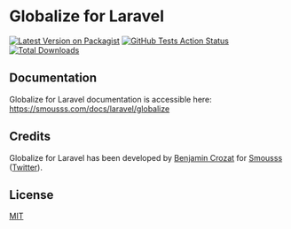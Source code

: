 # Globalize for Laravel

[![Latest Version on Packagist](https://img.shields.io/packagist/v/smousss/laravel-globalize.svg?style=flat-square)](https://packagist.org/packages/smousss/laravel-globalize)
[![GitHub Tests Action Status](https://img.shields.io/github/actions/workflow/status/smousss/laravel-globalize/run-tests.yml?branch=main&label=tests&style=flat-square)](https://github.com/smousss/laravel-globalize/actions?query=workflow%3Arun-tests+branch%3Amain)
[![Total Downloads](https://img.shields.io/packagist/dt/smousss/laravel-globalize.svg?style=flat-square)](https://packagist.org/packages/smousss/laravel-globalize)

## Documentation

Globalize for Laravel documentation is accessible here: https://smousss.com/docs/laravel/globalize

## Credits

Globalize for Laravel has been developed by [Benjamin Crozat](https://benjamincrozat.com) for [Smousss](https://smousss.com) ([Twitter](https://twitter.com/benjamincrozat)).

## License

[MIT](LICENSE.md)
